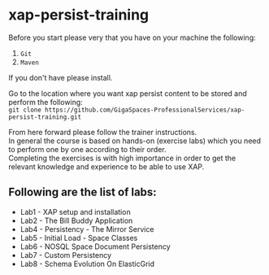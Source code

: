 # xap-persist-training

Before you start please very that you have on your machine the following:<br>
1. `Git`<br>
2. `Maven`<br>

If you don't have please install.

Go to the location where you want xap persist content to be stored and perform the following:<br>
`git clone https://github.com/GigaSpaces-ProfessionalServices/xap-persist-training.git` 

From here forward please follow the trainer instructions.<br>
In general the course is based on hands-on (exercise labs) which you need to perform one by one according to their order. <br>
Completing the exercises is with high importance in order to get the relevant knowledge and experience to be able to use XAP.

## Following are the list of labs:

* Lab1 - XAP setup and installation
* Lab2 - The Bill Buddy Application
* Lab4 - Persistency - The Mirror Service 
* Lab5 - Initial Load - Space Classes 
* Lab6 - NOSQL Space Document Persistency 
* Lab7 - Custom Persistency
* Lab8 - Schema Evolution On ElasticGrid